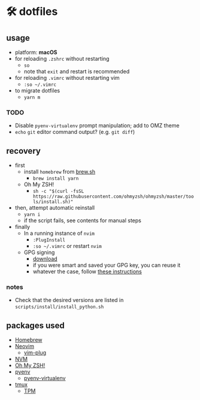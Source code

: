 # 🛠 dotfiles

## usage

- platform: **macOS**
- for reloading `.zshrc` without restarting
  - `so`
  - note that `exit` and restart is recommended
- for reloading `.vimrc` without restarting vim
  - `:so ~/.vimrc`
- to migrate dotfiles
  - `yarn m`

### TODO

- Disable `pyenv-virtualenv` prompt manipulation; add to OMZ theme
- `echo` `git` editor command output? (e.g. `git diff`)

## recovery

- first
  - install `homebrew` from [brew.sh](https://brew.sh)
    - `brew install yarn`
  - Oh My ZSH!
    - `sh -c "$(curl -fsSL https://raw.githubusercontent.com/ohmyzsh/ohmyzsh/master/tools/install.sh)"`
- then, attempt automatic reinstall
  - `yarn i`
  - if the script fails, see contents for manual steps
- finally
  - In a running instance of `nvim`
    - `:PlugInstall`
    - `:so ~/.vimrc` or restart `nvim`
  - GPG signing
    - [download](https://gpgtools.org/)
    - if you were smart and saved your GPG key, you can reuse it
    - whatever the case, follow [these instructions](https://help.github.com/en/articles/managing-commit-signature-verification)

### notes

- Check that the desired versions are listed in `scripts/install/install_python.sh`

## packages used

- [Homebrew](https://brew.sh)
- [Neovim](https://neovim.io/)
  - [vim-plug](https://github.com/junegunn/vim-plug)
- [NVM](https://github.com/nvm-sh/nvm)
- [Oh My ZSH!](https://ohmyz.sh/)
- [pyenv](https://github.com/pyenv/pyenv)
  - [pyenv-virtualenv](https://github.com/pyenv/pyenv-virtualenv)
- [tmux](https://github.com/tmux/tmux/)
  - [TPM](https://github.com/tmux-plugins/tpm)
